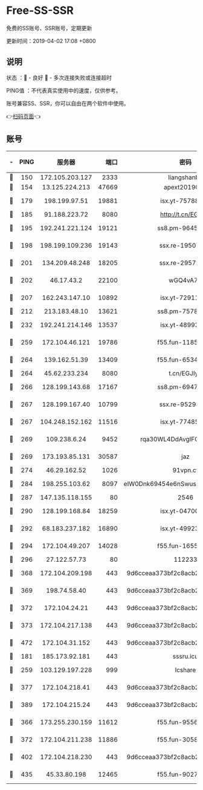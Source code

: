 # Free-SS-SSR

免费的SS账号、SSR账号，定期更新

更新时间：2019-04-02 17:08 +0800

## 说明

状态     ：🙂 - 良好 🙁 - 多次连接失败或连接超时

PING值   ：不代表真实使用中的速度，仅供参考。

账号兼容SS、SSR，你可以自由在两个软件中使用。

👉[扫码页面](https://liesauer.github.io/Free-SS-SSR/)👈

## 账号

|-|PING|服务器|端口|密码|加密方式|区域|
|:----:|:----:|:-----:|-----:|:----:|:----:|:----:|
|🙂|150|172.105.203.127|2333|liangshanbo|chacha20|JP|
|🙂|154|13.125.224.213|47669|apext2019001|chacha20|KR|
|🙂|179|198.199.97.51|19881|isx.yt-75788519|aes-256-cfb|US|
|🙂|185|91.188.223.72|8080|http://t.cn/EGJIyrl|rc4-md5|RU|
|🙂|195|192.241.221.124|19121|ss8.pm-96452968|aes-256-cfb|US|
|🙂|198|198.199.109.236|19143|ssx.re-19507417|aes-256-cfb|US|
|🙂|201|134.209.48.248|18205|ssx.re-29572798|aes-256-cfb|US|
|🙂|202|46.17.43.2|22100|wGQ4vA7D|aes-256-gcm|RU|
|🙂|207|162.243.147.10|10892|isx.yt-72911637|aes-256-cfb|US|
|🙂|212|213.183.48.10|13621|ss8.pm-75785844|rc4-md5|RU|
|🙂|232|192.241.214.146|13537|isx.yt-48993541|aes-256-cfb|US|
|🙂|259|172.104.46.121|19786|f55.fun-11854129|aes-256-cfb|SG|
|🙂|264|139.162.51.39|13409|f55.fun-65348713|aes-256-cfb|SG|
|🙂|264|45.62.233.234|8080|t.cn/EGJIyrl|rc4-md5|CA|
|🙂|266|128.199.143.68|17167|ss8.pm-69475230|aes-256-cfb|SG|
|🙂|267|128.199.167.40|10799|ssx.re-95293945|aes-256-cfb|SG|
|🙂|267|104.248.152.162|11516|isx.yt-77485292|aes-256-cfb|SG|
|🙂|269|109.238.6.24|9452|rqa30WL4DdAvgIFG6Fs3znzTa|aes-256-cfb|FR|
|🙂|269|173.193.85.131|30587|jaz|aes-256-cfb|US|
|🙂|274|46.29.162.52|1026|91vpn.cf|rc4-md5|RU|
|🙂|284|198.255.103.62|8097|eIW0Dnk69454e6nSwuspv9DmS201tQ0D|aes-256-cfb|US|
|🙂|287|147.135.118.155|80|2546|chacha20|US|
|🙂|290|128.199.168.84|18259|isx.yt-04700697|aes-256-cfb|SG|
|🙂|292|68.183.237.182|16890|isx.yt-49923766|aes-256-cfb|SG|
|🙂|294|172.104.49.207|14028|f55.fun-16558958|aes-256-cfb|SG|
|🙂|296|27.122.57.73|80|112233|chacha20|HK|
|🙂|368|172.104.209.198|443|9d6cceaa373bf2c8acb22e60b6a58be6|aes-256-cfb|US|
|🙂|369|198.74.58.40|443|9d6cceaa373bf2c8acb22e60b6a58be6|aes-256-cfb|US|
|🙂|372|172.104.24.21|443|9d6cceaa373bf2c8acb22e60b6a58be6|aes-256-cfb|US|
|🙂|373|172.104.217.138|443|9d6cceaa373bf2c8acb22e60b6a58be6|aes-256-cfb|US|
|🙂|472|172.104.31.152|443|9d6cceaa373bf2c8acb22e60b6a58be6|aes-256-cfb|US|
|🙂|181|185.173.92.181|443|sssru.icu|rc4-md5|RU|
|🙂|259|103.129.197.228|999|lcshare|aes-256-cfb|US|
|🙂|377|172.104.218.41|443|9d6cceaa373bf2c8acb22e60b6a58be6|aes-256-cfb|US|
|🙂|389|172.104.215.24|443|9d6cceaa373bf2c8acb22e60b6a58be6|aes-256-cfb|US|
|🙁|366|173.255.230.159|11612|f55.fun-95562251|aes-256-cfb|US|
|🙁|372|172.104.211.238|11886|f55.fun-30589082|aes-256-cfb|US|
|🙁|402|172.104.218.230|443|9d6cceaa373bf2c8acb22e60b6a58be6|aes-256-cfb|US|
|🙁|435|45.33.80.198|12465|f55.fun-90274563|aes-256-cfb|US|
